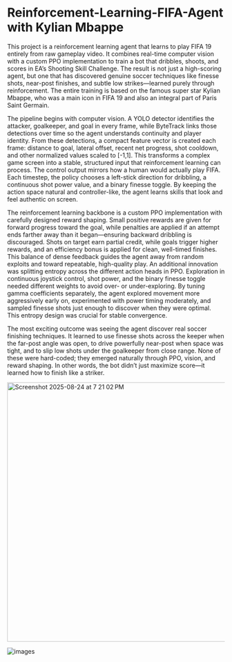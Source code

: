 # Reinforcement-Learning-FIFA-Agent with Kylian Mbappe

This project is a reinforcement learning agent that learns to play FIFA 19 entirely from raw gameplay video. It combines real-time computer vision with a custom PPO implementation to train a bot that dribbles, shoots, and scores in EA’s Shooting Skill Challenge. The result is not just a high-scoring agent, but one that has discovered genuine soccer techniques like finesse shots, near-post finishes, and subtle low strikes—learned purely through reinforcement.
The entire training is based on the famous super star Kylian Mbappe, who was a main icon in FIFA 19 and also an integral part of Paris Saint Germain. 

The pipeline begins with computer vision. A YOLO detector identifies the attacker, goalkeeper, and goal in every frame, while ByteTrack links those detections over time so the agent understands continuity and player identity. From these detections, a compact feature vector is created each frame: distance to goal, lateral offset, recent net progress, shot cooldown, and other normalized values scaled to [-1,1]. This transforms a complex game screen into a stable, structured input that reinforcement learning can process.
The control output mirrors how a human would actually play FIFA. Each timestep, the policy chooses a left-stick direction for dribbling, a continuous shot power value, and a binary finesse toggle. By keeping the action space natural and controller-like, the agent learns skills that look and feel authentic on screen.

The reinforcement learning backbone is a custom PPO implementation with carefully designed reward shaping. Small positive rewards are given for forward progress toward the goal, while penalties are applied if an attempt ends farther away than it began—ensuring backward dribbling is discouraged. Shots on target earn partial credit, while goals trigger higher rewards, and an efficiency bonus is applied for clean, well-timed finishes. This balance of dense feedback guides the agent away from random exploits and toward repeatable, high-quality play.
An additional innovation was splitting entropy across the different action heads in PPO. Exploration in continuous joystick control, shot power, and the binary finesse toggle needed different weights to avoid over- or under-exploring. By tuning gamma coefficients separately, the agent explored movement more aggressively early on, experimented with power timing moderately, and sampled finesse shots just enough to discover when they were optimal. This entropy design was crucial for stable convergence.

The most exciting outcome was seeing the agent discover real soccer finishing techniques. It learned to use finesse shots across the keeper when the far-post angle was open, to drive powerfully near-post when space was tight, and to slip low shots under the goalkeeper from close range. None of these were hard-coded; they emerged naturally through PPO, vision, and reward shaping. In other words, the bot didn’t just maximize score—it learned how to finish like a striker.

<img width="1318" height="601" alt="Screenshot 2025-08-24 at 7 21 02 PM" src="https://github.com/user-attachments/assets/59ee1927-6d8c-48f3-886d-b8384f7a5b34" />

![images](https://github.com/user-attachments/assets/71070ec8-c2d1-4276-8141-9c3f65f9dbcc)


